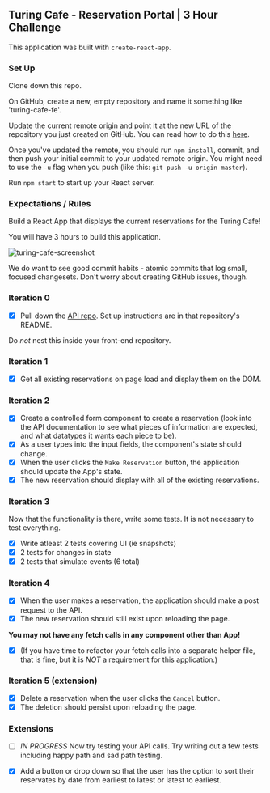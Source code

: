 ## Turing Cafe - Reservation Portal | 3 Hour Challenge

This application was built with `create-react-app`.

### Set Up

Clone down this repo.

On GitHub, create a new, empty repository and name it something like 'turing-cafe-fe'.

Update the current remote origin and point it at the new URL of the repository you just created on GitHub. You can read how to do this [here](https://help.github.com/en/articles/changing-a-remotes-url).

Once you've updated the remote, you should run `npm install`, commit, and then push your initial commit to your updated remote origin. You might need to use the `-u` flag when you push (like this: `git push -u origin master`).

Run `npm start` to start up your React server.

### Expectations / Rules

Build a React App that displays the current reservations for the Turing Cafe!

You will have 3 hours to build this application.

![turing-cafe-screenshot](https://user-images.githubusercontent.com/20754511/57332366-dbd59d00-70d7-11e9-9de6-967d7aca98a4.png)

We do want to see good commit habits - atomic commits that log small, focused changesets. Don't worry about creating GitHub issues, though.

### Iteration 0

- [x] Pull down the [API repo](https://github.com/turingschool-examples/turing-cafe-api). Set up instructions are in that repository's README.

Do *not* nest this inside your front-end repository.

### Iteration 1

- [x] Get all existing reservations on page load and display them on the DOM.

### Iteration 2

- [x] Create a controlled form component to create a reservation (look into the API documentation to see what pieces of information are expected, and what datatypes it wants each piece to be).
- [x] As a user types into the input fields, the component's state should change.  
- [x] When the user clicks the `Make Reservation` button, the application should update the App's state.  
- [x] The new reservation should display with all of the existing reservations. 

### Iteration 3

Now that the functionality is there, write some tests.  It is not necessary to test everything.  
- [x] Write atleast 2 tests covering UI (ie snapshots) 
- [x] 2 tests for changes in state
- [x] 2 tests that simulate events (6 total)

### Iteration 4

- [x] When the user makes a reservation, the application should make a post request to the API.  
- [x] The new reservation should still exist upon reloading the page.

**You may not have any fetch calls in any component other than App!**

- [x] (If you have time to refactor your fetch calls into a separate helper file, that is fine, but it is *NOT* a requirement for this application.)

### Iteration 5 (extension)

- [x] Delete a reservation when the user clicks the `Cancel` button.  
- [x] The deletion should persist upon reloading the page.

### Extensions

- [ ]  *IN PROGRESS* Now try testing your API calls.  Try writing out a few tests including happy path and sad path testing.

- [x] Add a button or drop down so that the user has the option to sort their reservates by date from earliest to latest or latest to earliest.
